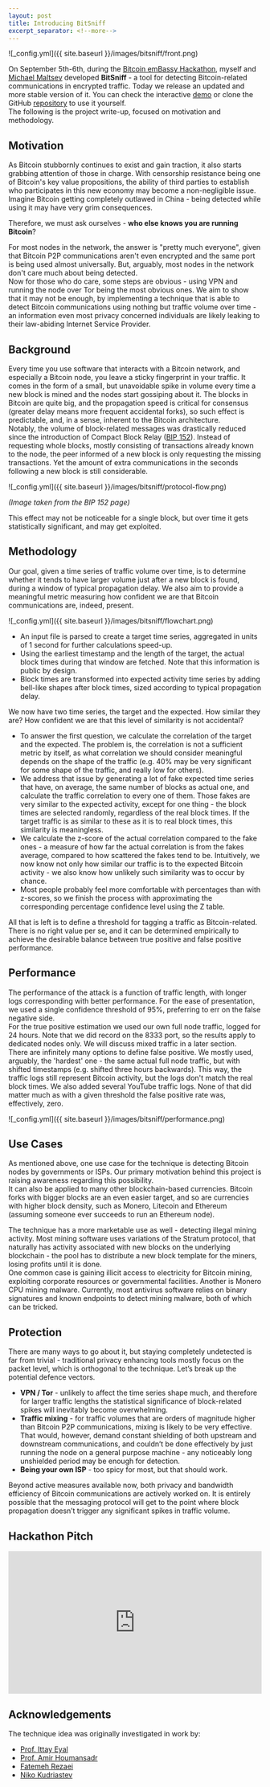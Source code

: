 ```yaml
---
layout: post
title: Introducing BitSniff
excerpt_separator: <!--more-->
---
```


![_config.yml]({{ site.baseurl }}/images/bitsniff/front.png)

On September 5th-6th, during the [Bitcoin emBassy Hackathon](https://www.meetup.com/bitcoin-il/events/264327474/), myself and [Michael Maltsev](https://m417z.com/) developed **BitSniff** - a tool for detecting Bitcoin-related communications in encrypted traffic. Today we release an updated and more stable version of it. You can check the interactive [demo](https://m417z.com/bitsniff/) or clone the GitHub [repository](https://github.com/m417z/bitsniff) to use it yourself.  
The following is the project write-up, focused on motivation and methodology.

<!--more-->
## Motivation
As Bitcoin stubbornly continues to exist and gain traction, it also starts grabbing attention of those in charge. With censorship resistance being one of Bitcoin's key value propositions, the ability of third parties to establish who participates in this new economy may become a non-negligible issue. Imagine Bitcoin getting completely outlawed in China - being detected while using it may have very grim consequences.  

Therefore, we must ask ourselves - **who else knows you are running Bitcoin**?

For most nodes in the network, the answer is "pretty much everyone", given that Bitcoin P2P communications aren't even encrypted and the same port is being used almost universally. But, arguably, most nodes in the network don't care much about being detected.  
Now for those who do care, some steps are obvious - using VPN and running the node over Tor being the most obvious ones. We aim to show that it may not be enough, by implementing a technique that is able to detect Bitcoin communications using nothing but traffic volume over time - an information even most privacy concerned individuals are likely leaking to their law-abiding Internet Service Provider.

## Background
Every time you use software that interacts with a Bitcoin network, and especially a Bitcoin node, you leave a sticky fingerprint in your traffic. It comes in the form of a small, but unavoidable spike in volume every time a new block is mined and the nodes start gossiping about it. The blocks in Bitcoin are quite big, and the propagation speed is critical for consensus (greater delay means more frequent accidental forks), so such effect is predictable, and, in a sense, inherent to the Bitcoin architecture.  
Notably, the volume of block-related messages was drastically reduced since the introduction of Compact Block Relay ([BIP 152](https://github.com/bitcoin/bips/blob/master/bip-0152.mediawiki)). Instead of requesting whole blocks, mostly consisting of transactions already known to the node, the peer informed of a new block is only requesting the missing transactions. Yet the amount of extra communications in the seconds following a new block is still considerable.  

![_config.yml]({{ site.baseurl }}/images/bitsniff/protocol-flow.png)

_(Image taken from the BIP 152 page)_

This effect may not be noticeable for a single block, but over time it gets statistically significant, and may get exploited.

## Methodology
Our goal, given a time series of traffic volume over time, is to determine whether it tends to have larger volume just after a new block is found, during a window of typical propagation delay. We also aim to provide a meaningful metric measuring how confident we are that Bitcoin communications are, indeed, present.

![_config.yml]({{ site.baseurl }}/images/bitsniff/flowchart.png)

* An input file is parsed to create a target time series, aggregated in units of 1 second for further calculations speed-up.
* Using the earliest timestamp and the length of the target, the actual block times during that window are fetched. Note that this information is public by design.
* Block times are transformed into expected activity time series by adding bell-like shapes after block times, sized according to typical propagation delay.

We now have two time series, the target and the expected. How similar they are? How confident we are that this level of similarity is not accidental?

* To answer the first question, we calculate the correlation of the target and the expected. The problem is, the correlation is not a sufficient metric by itself, as what correlation we should consider meaningful depends on the shape of the traffic (e.g. 40% may be very significant for some shape of the traffic, and really low for others).
* We address that issue by generating a lot of fake expected time series that have, on average, the same number of blocks as actual one, and calculate the traffic correlation to every one of them. Those fakes are very similar to the expected activity, except for one thing - the block times are selected randomly, regardless of the real block times. If the target traffic is as similar to these as it is to real block times, this similarity is meaningless.
* We calculate the z-score of the actual correlation compared to the fake ones - a measure of how far the actual correlation is from the fakes average, compared to how scattered the fakes tend to be. Intuitively, we now know not only how similar our traffic is to the expected Bitcoin activity - we also know how unlikely such similarity was to occur by chance.
* Most people probably feel more comfortable with percentages than with z-scores, so we finish the process with approximating the corresponding percentage confidence level using the Z table.

All that is left is to define a threshold for tagging a traffic as Bitcoin-related. There is no right value per se, and it can be determined empirically to achieve the desirable balance between true positive and false positive performance.

## Performance
The performance of the attack is a function of traffic length, with longer logs corresponding with better performance. For the ease of presentation, we used a single confidence threshold of 95%, preferring to err on the false negative side.  
For the true positive estimation we used our own full node traffic, logged for 24 hours. Note that we did record on the 8333 port, so the results apply to dedicated nodes only. We will discuss mixed traffic in a later section.  
There are infinitely many options to define false positive. We mostly used, arguably, the 'hardest' one - the same actual full node traffic, but with shifted timestamps (e.g. shifted three hours backwards). This way, the traffic logs still represent Bitcoin activity, but the logs don't match the real block times. We also added several YouTube traffic logs. None of that did matter much as with a given threshold the false positive rate was, effectively, zero.

![_config.yml]({{ site.baseurl }}/images/bitsniff/performance.png)

## Use Cases
As mentioned above, one use case for the technique is detecting Bitcoin nodes by governments or ISPs. Our primary motivation behind this project is raising awareness regarding this possibility.  
It can also be applied to many other blockchain-based currencies. Bitcoin forks with bigger blocks are an even easier target, and so are currencies with higher block density, such as Monero, Litecoin and Ethereum (assuming someone ever succeeds to run an Ethereum node).

The technique has a more marketable use as well - detecting illegal mining activity. Most mining software uses variations of the Stratum protocol, that naturally has activity associated with new blocks on the underlying blockchain - the pool has to distribute a new block template for the miners, losing profits until it is done.  
One common case is gaining illicit access to electricity for Bitcoin mining, exploiting corporate resources or governmental facilities. Another is Monero CPU mining malware. Currently, most antivirus software relies on binary signatures and known endpoints to detect mining malware, both of which can be tricked.

## Protection
There are many ways to go about it, but staying completely undetected is far from trivial - traditional privacy enhancing tools mostly focus on the packet level, which is orthogonal to the technique. Let’s break up the potential defence vectors.
 
* **VPN / Tor** - unlikely to affect the time series shape much, and therefore for larger traffic lengths the statistical significance of block-related spikes will inevitably become overwhelming.
* **Traffic mixing** - for traffic volumes that are orders of magnitude higher than Bitcoin P2P communications, mixing is likely to be very effective. That would, however, demand constant shielding of both upstream and downstream communications, and couldn’t be done effectively by just running the node on a general purpose machine - any noticeably long unshielded period may be enough for detection.
* **Being your own ISP** - too spicy for most, but that should work.

Beyond active measures available now, both privacy and bandwidth efficiency of Bitcoin communications are actively worked on. It is entirely possible that the messaging protocol will get to the point where block propagation doesn’t trigger any significant spikes in traffic volume.

## Hackathon Pitch
<style>.embed-container { position: relative; padding-bottom: 56.25%; height: 0; overflow: hidden; max-width: 100%; } .embed-container iframe, .embed-container object, .embed-container embed { position: absolute; top: 0; left: 0; width: 100%; height: 100%; }</style><div class='embed-container'><iframe src='https://www.youtube.com/embed/9S8xsDq3PTU' frameborder='0' allowfullscreen></iframe></div>

## Acknowledgements  
The technique idea was originally investigated in work by:
* [Prof. Ittay Eyal](http://webee.technion.ac.il/people/ittay/)
* [Prof. Amir Houmansadr](https://www.cics.umass.edu/faculty/directory/houmansadr_amir)
* [Fatemeh Rezaei](https://www.linkedin.com/in/fatemeh-rezaei-8a745940/) 
* [Niko Kudriastev](https://79jke.github.io/)

